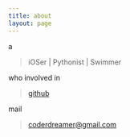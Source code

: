 ```yaml
---
title: about
layout: page
---
```


a

> iOSer | Pythonist | Swimmer 

who involved in 

> [github](https://github.com/coppercash)

mail 

> coderdreamer@gmail.com 
